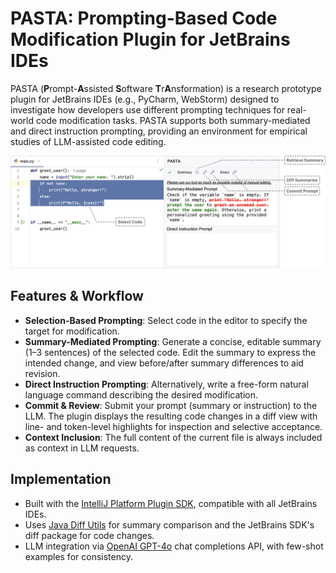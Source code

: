 # PASTA: Prompting-Based Code Modification Plugin for JetBrains IDEs

PASTA (**P**rompt-**A**ssisted **S**oftware **T**r**A**nsformation) is a research prototype plugin for JetBrains IDEs (e.g., PyCharm, WebStorm) designed to investigate how developers use different prompting techniques for real-world code modification tasks. PASTA supports both summary-mediated and direct instruction prompting, providing an environment for empirical studies of LLM-assisted code editing.

<p align="center">
    <img src="static/screenshot-annotated.png" max-width="100%" alt="PASTA Interface Overview">
</p>

## Features & Workflow

- **Selection-Based Prompting**: Select code in the editor to specify the target for modification.
- **Summary-Mediated Prompting**: Generate a concise, editable summary (1–3 sentences) of the selected code. Edit the summary to express the intended change, and view before/after summary differences to aid revision.
- **Direct Instruction Prompting**: Alternatively, write a free-form natural language command describing the desired modification.
- **Commit & Review**: Submit your prompt (summary or instruction) to the LLM. The plugin displays the resulting code changes in a diff view with line- and token-level highlights for inspection and selective acceptance.
- **Context Inclusion**: The full content of the current file is always included as context in LLM requests.

## Implementation

- Built with the [IntelliJ Platform Plugin SDK](https://plugins.jetbrains.com/docs/intellij/welcome.html), compatible with all JetBrains IDEs.
- Uses [Java Diff Utils](https://java-diff-utils.github.io/java-diff-utils/) for summary comparison and the JetBrains SDK's diff package for code changes.
- LLM integration via [OpenAI GPT-4o](https://openai.com/index/hello-gpt-4o/) chat completions API, with few-shot examples for consistency.
